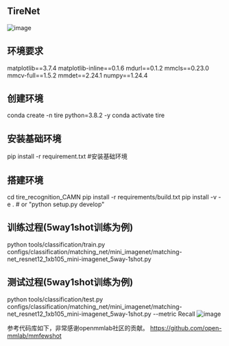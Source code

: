 ## TireNet
![image](https://github.com/user-attachments/assets/ea532797-e853-4d57-8afb-c8550205ce4c)

## 环境要求
matplotlib==3.7.4
matplotlib-inline==0.1.6
mdurl==0.1.2
mmcls==0.23.0
mmcv-full==1.5.2
mmdet==2.24.1
numpy==1.24.4
## 创建环境
conda create -n tire python=3.8.2 -y
conda activate tire
## 安装基础环境
pip install -r requirement.txt #安装基础环境
## 搭建环境
cd tire_recognition_CAMN
pip install -r requirements/build.txt
pip install -v -e .  # or "python setup.py develop"

## 训练过程(5way1shot训练为例)
python tools/classification/train.py configs/classification/matching_net/mini_imagenet/matching-net_resnet12_1xb105_mini-imagenet_5way-1shot.py 

## 测试过程(5way1shot训练为例)
python tools/classification/test.py configs/classification/matching_net/mini_imagenet/matching-net_resnet12_1xb105_mini-imagenet_5way-1shot.py --metric Recall
![image](https://github.com/hejinrong/tire_recognition_CAMN/assets/10822423/84ca1e98-3a0a-4a8f-ad48-6088595561a8)

参考代码库如下，非常感谢openmmlab社区的贡献。
https://github.com/open-mmlab/mmfewshot

